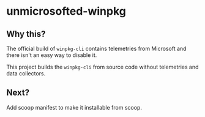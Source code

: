 # unmicrosofted-winpkg

## Why this?
The official build of `winpkg-cli` contains telemetries from Microsoft and there isn't an easy way to disable it.

This project builds the `winpkg-cli` from source code without telemetries and data collectors.

## Next?
Add scoop manifest to make it installable from scoop.
